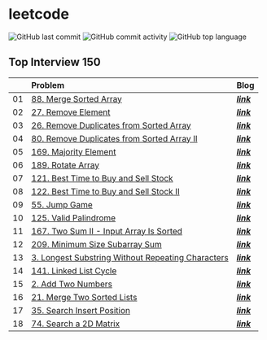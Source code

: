 # leetcode

![GitHub last commit](https://img.shields.io/github/last-commit/nahyeon99/leetcode)
![GitHub commit activity](https://img.shields.io/github/commit-activity/m/nahyeon99/leetcode)
![GitHub top language](https://img.shields.io/github/languages/top/nahyeon99/leetcode?color=yellow&logo=Java)

## Top Interview 150

|    | Problem                                                                                                               | Blog                                           |
|:--:|:----------------------------------------------------------------------------------------------------------------------|:-----------------------------------------------|
| 01 | [88. Merge Sorted Array](./src/MergeSortedArray/Solution.java)                                                        | [**_link_**](https://nahyeon99.tistory.com/2)  |
| 02 | [27. Remove Element ](./src/RemoveElement/Solution.java)                                                              | [**_link_**](https://nahyeon99.tistory.com/3)  |
| 03 | [26. Remove Duplicates from Sorted Array](./src/RemoveDuplicatesFromSortedArray/Solution.java)                        | [**_link_**](https://nahyeon99.tistory.com/4)  |
| 04 | [80. Remove Duplicates from Sorted Array II](./src/RemoveDuplicatesFromSortedArray2/Solution.java)                    | [**_link_**](https://nahyeon99.tistory.com/6)  |
| 05 | [169. Majority Element](./src/MajorityElement/Solution.java)                                                          | [**_link_**](https://nahyeon99.tistory.com/7)  |
| 06 | [189. Rotate Array](./src/RotateArray/Solution.java)                                                                  | [**_link_**](https://nahyeon99.tistory.com/8)  |
| 07 | [121. Best Time to Buy and Sell Stock](./src/BestTimeToBuyAndSellStock/Solution.java)                                 | [**_link_**](https://nahyeon99.tistory.com/9)  |
| 08 | [122. Best Time to Buy and Sell Stock II](./src/BestTimeToBuyAndSellStock2/Solution.java)                             | [**_link_**](https://nahyeon99.tistory.com/10) |
| 09 | [55. Jump Game](./src/JumpGame/Solution.java)                                                                         | [**_link_**](https://nahyeon99.tistory.com/11) |
| 10 | [125. Valid Palindrome](./src/ValidPalindrome/Solution.java)                                                          | [**_link_**](https://nahyeon99.tistory.com/12) |
| 11 | [167. Two Sum II - Input Array Is Sorted](./src/TwoSum2_InputArrayIsSorted/Solution.java)                             | [**_link_**](https://nahyeon99.tistory.com/13) |
| 12 | [209. Minimum Size Subarray Sum](./src/MinimumSizeSubarraySum/Solution.java)                                          | [**_link_**](https://nahyeon99.tistory.com/17) |
| 13 | [3. Longest Substring Without Repeating Characters](./src/LongestSubstringWithoutRepeatingCharacters/Solution.java)   | [**_link_**](https://nahyeon99.tistory.com/18) |
| 14 | [141. Linked List Cycle](./src/LinkedListCycle/Solution.java)                                                         | [**_link_**](https://nahyeon99.tistory.com/19) |
| 15 | [2. Add Two Numbers](./src/AddTwoNumbers/Solution.java)                                                               | [**_link_**](https://nahyeon99.tistory.com/20) |
| 16 | [21. Merge Two Sorted Lists](./src/MergeTwoSortedLists/Solution.java)                                                 | [**_link_**](https://nahyeon99.tistory.com/21) |
| 17 | [35. Search Insert Position](./src/SearchInsertPosition/Solution.java)                                                | [**_link_**](https://nahyeon99.tistory.com/22) |
| 18 | [74. Search a 2D Matrix](./src/SearchA2DMatrix/Solution.java)                                                         | [**_link_**](https://nahyeon99.tistory.com/23) |
